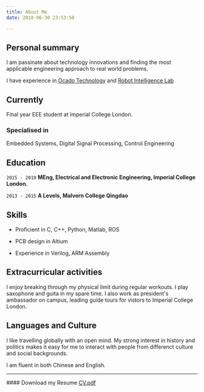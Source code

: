 ```yaml
---
title: About Me
date: 2018-06-30 23:53:50

---
```

## Personal summary

I am passinate about technology innovations and finding the most applicable engineering approach to real world problems.

I have experience in [Ocado Technology](https://www.ocadotechnology.com/) and [Robot Intelligence Lab](http://www.imperial.ac.uk/robot-intelligence/)

## Currently

Final year EEE student at Imperial College London.

### Specialised in 

Embedded Systems, Digital Signal Processing, Control Engineering

## Education

`2015 - 2019`
__MEng, Electrical and Electronic Engineering, Imperial College London.__

`2013 - 2015`
__A Levels, Malvern College Qingdao__

## Skills

* Proficient in C, C++, Python, Matlab, ROS

* PCB design in Altium

* Experience in Verilog, ARM Assembly

## Extracurricular activities
I enjoy breaking through my physical limit during regular workouts. I play saxophone and guita in my spare time. I also work as president's ambassador on campus, leading guide tours for vistors to Imperial College London. 

## Languages and Culture
I like travelling globally with an open mind. My strong interest in history and politics makes it easy for me to interact with people from differenct culture and social backgrounds. 

I am fluent in both Chinese and English.

---

#### Download my Resume 
[CV.pdf](./index/CV.pdf)

